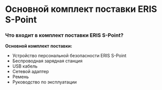 # Основной комплект поставки ERIS S-Point
### Что входит в комплект поставки ERIS S-Point?
**Основной комплект** **поставки:**
- Устройство персональной безопасности ERIS S-Point
- Беспроводная зарядная станция  
- USB кабель
- Сетевой адаптер
- Ремень
- Руководство по эксплуатации